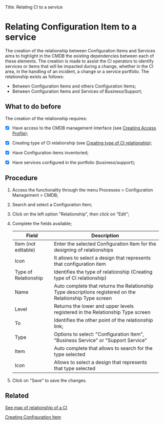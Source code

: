 Title: Relating CI to a service

# Relating Configuration Item to a service

The creation of the relationship between Configuration Items and Services aims to highlight in the CMDB the existing dependencies between each of these elements. The creation is made to assist the CI operators to identify services or items that will be impacted during a change, whether in the CI area, in the handling of an incident, a change or a service portfolio.
The relationship exists as follows:

- Between Configuration Items and others Configuration Items;
- Between Configuration Items and Services of Business/Support;

## What to do before

The creation of the relationship requires:

- [X] Have access to the CMDB management interface (see [Creating Access Profile][1]);

- [X] Creating type of CI relationship (see [Creating type of CI relationship][2]);

- [X] Have Configuration items inventoried;

- [X] Have services configured in the portfolio (business/support);

## Procedure

1. Access the functionality through the menu Processes > Configuration Management > CMDB;

2. Search and select a Configuration Item;

3. Click on the left option "Relationship", then click on "Edit";

4. Complete the fields available;

    | Field | Description |
    |-------|-----------|
    |Item (not editable) | Enter the selected Configuration Item for the designing of relationships|
    |Icon | It allows to select a design that represents that configuration item |
    |Type of Relationship| Identifies the type of relationship (Creating type of CI relationship) |
    |Name|Auto complete that returns the Relationship Type descriptions registered on the Relationship Type screen|
    |Level|Returns the lower and upper levels registered in the Relationship Type screen|
    |To|Identifies the other point of the relationship link;|
    |Type| Options to select: "Configuration Item", "Business Service" or "Support Service"|
    |Item|Auto complete that allows to search for the type selected|
    |Icon|Allows to select a design that represents that type selected|

5. Click on "Save" to save the changes.

## Related

[See map of relationship of a CI][4]

[Creating Configuration Item][3]

[1]:/en-us/citsmart-platform-9/initial-settings/access-settings/profile/create-profile-access.html
[2]:/en-us/citsmart-platform-9/processes/configuration/configuration/create-type-relationship-ci.html
[3]:/en-us/citsmart-platform-9/processes/configuration/use/register-CI.html
[4]:/en-us/citsmart-platform-9/processes/configuration/use/view-ci-relationship-map.html
